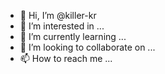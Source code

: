 - 👋 Hi, I’m @killer-kr
- 👀 I’m interested in ...
- 🌱 I’m currently learning ...
- 💞️ I’m looking to collaborate on ...
- 📫 How to reach me ...

<!---
killer-kr/killer-kr is a ✨ special ✨ repository because its `README.md` (this file) appears on your GitHub profile.
You can click the Preview link to take a look at your changes.
--->
